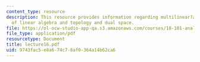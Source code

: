 ```yaml
---
content_type: resource
description: This resource provides information regarding multilinear?algebra, review
  of linear algebra and topology and dual space.
file: https://ol-ocw-studio-app-qa.s3.amazonaws.com/courses/18-101-analysis-ii-fall-2005/9743fac5e8a674c78af0364a14b62ca6_lecture16.pdf
file_type: application/pdf
resourcetype: Document
title: lecture16.pdf
uid: 9743fac5-e8a6-74c7-8af0-364a14b62ca6
---
```


